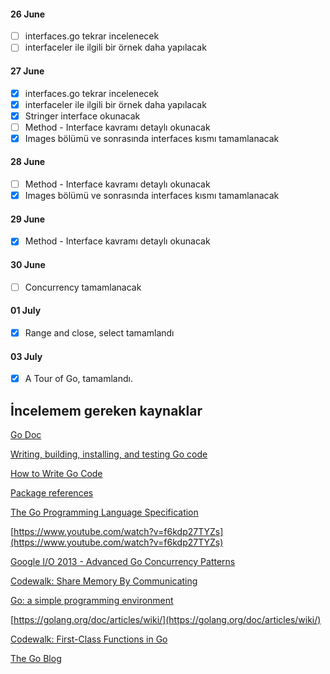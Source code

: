 #### 26 June
- [ ] interfaces.go tekrar incelenecek
- [ ] interfaceler ile ilgili bir örnek daha yapılacak

#### 27 June
- [x] interfaces.go tekrar incelenecek
- [x] interfaceler ile ilgili bir örnek daha yapılacak
- [x] Stringer interface okunacak
- [ ] Method - Interface kavramı detaylı okunacak
- [x] Images bölümü ve sonrasında interfaces kısmı tamamlanacak

#### 28 June
- [ ] Method - Interface kavramı detaylı okunacak
- [x] Images bölümü ve sonrasında interfaces kısmı tamamlanacak

#### 29 June
- [x] Method - Interface kavramı detaylı okunacak

#### 30 June
- [ ] Concurrency tamamlanacak

#### 01 July
- [x] Range and close, select tamamlandı

#### 03 July
- [x] A Tour of Go, tamamlandı.

## İncelemem gereken kaynaklar
[Go Doc](https://golang.org/doc/)

[Writing, building, installing, and testing Go code](https://www.youtube.com/watch?v=XCsL89YtqCs)

[How to Write Go Code](https://golang.org/doc/code.html)

[Package references](https://golang.org/pkg/)

[The Go Programming Language Specification](https://golang.org/ref/spec)

[https://www.youtube.com/watch?v=f6kdp27TYZs](https://www.youtube.com/watch?v=f6kdp27TYZs)

[Google I/O 2013 - Advanced Go Concurrency Patterns](https://www.youtube.com/watch?v=QDDwwePbDtw)

[Codewalk: Share Memory By Communicating](https://golang.org/doc/codewalk/sharemem/)

[Go: a simple programming environment](https://vimeo.com/53221558)

[https://golang.org/doc/articles/wiki/](https://golang.org/doc/articles/wiki/)

[Codewalk: First-Class Functions in Go](https://golang.org/doc/codewalk/functions/)

[The Go Blog](https://blog.golang.org/)
